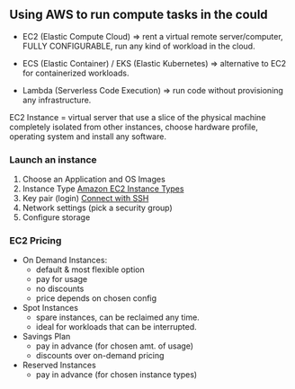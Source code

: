 ## Using AWS to run compute tasks in the could

- EC2 (Elastic Compute Cloud) => rent a virtual remote server/computer, FULLY CONFIGURABLE, run any kind of workload in the cloud.
- ECS (Elastic Container) / EKS (Elastic Kubernetes) => alternative to EC2 for containerized workloads.

- Lambda (Serverless Code Execution) => run code without provisioning any infrastructure.

EC2 Instance = virtual server that use a slice of the physical machine completely isolated from other instances, choose hardware profile, operating system and install any software.

### Launch an instance
  1) Choose an Application and OS Images
  2) Instance Type [Amazon EC2 Instance Types](https://aws.amazon.com/ec2/instance-types/)
  3) Key pair (login) [Connect with SSH](https://docs.aws.amazon.com/AWSEC2/latest/UserGuide/connect-linux-inst-ssh.html)
  4) Network settings (pick a security group)
  5) Configure storage

### EC2 Pricing
  - On Demand Instances:
    - default & most flexible option
    - pay for usage
    - no discounts
    - price depends on chosen config
  - Spot Instances
    - spare instances, can be reclaimed any time.
    - ideal for workloads that can be interrupted.
  - Savings Plan
    - pay in advance (for chosen amt. of usage)
    - discounts over on-demand pricing
  - Reserved Instances
    - pay in advance (for chosen instance types)
